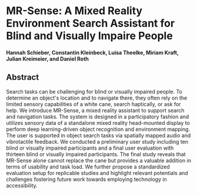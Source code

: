 # MR-Sense: A Mixed Reality Environment Search Assistant for Blind and Visually Impaire People

#### Hannah Schieber, Constantin Kleinbeck, Luisa Theelke, Miriam Kraft, Julian Kreimeier, and Daniel Roth

## Abstract

Search tasks can be challenging for blind or visually impaired people. To determine an object's location and to navigate there, they often rely on the limited sensory capabilities of a white cane, search haptically, or ask for help. We introduce MR-Sense, a mixed reality assistant to support search and navigation tasks. The system is designed in a participatory fashion and utilizes sensory data of a standalone mixed reality head-mounted display to perform deep learning-driven object recognition and environment mapping. The user is supported in object search tasks via spatially mapped audio and vibrotactile feedback. We conducted a preliminary user study including ten blind or visually impaired participants and a final user evaluation with thirteen blind or visually impaired participants. The final study reveals that MR-Sense alone cannot replace the cane but provides a valuable addition in terms of usability and task load. We further propose a standardized evaluation setup for replicable studies and highlight relevant potentials and challenges fostering future work towards employing technology in accessibility.
